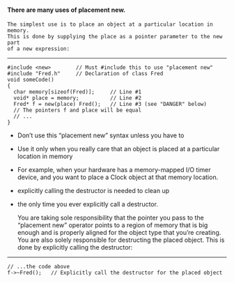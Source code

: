 #### There are many uses of placement new.
 
    The simplest use is to place an object at a particular location in memory.
    This is done by supplying the place as a pointer parameter to the new part
    of a new expression:
    
    
------------------------------------------------------------------


    #include <new>        // Must #include this to use "placement new"
    #include "Fred.h"     // Declaration of class Fred
    void someCode()
    {
      char memory[sizeof(Fred)];     // Line #1
      void* place = memory;          // Line #2
      Fred* f = new(place) Fred();   // Line #3 (see "DANGER" below)
      // The pointers f and place will be equal
      // ...
    }
    
    
* Don’t use this “placement new” syntax unless you have to
* Use it only when you really care that an object is placed at a particular location in memory
* For example, when your hardware has a memory-mapped I/O timer device,
  and you want to place a Clock object at that memory location.
* explicitly calling the destructor is needed to clean up
* the only time you ever explicitly call a destructor.  
      
    
    You are taking sole responsibility that the pointer you pass to the “placement new” operator points
    to a region of memory that is big enough and is properly aligned for the object type that you’re creating.
    You are also solely responsible for destructing the placed object.
    This is done by explicitly calling the destructor:
    
-------------------------------------------------------------------    

    // ...the code above
    f->~Fred();   // Explicitly call the destructor for the placed object
